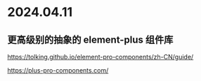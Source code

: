 # 2024.04.11

## 更高级别的抽象的 element-plus 组件库

https://tolking.github.io/element-pro-components/zh-CN/guide/

https://plus-pro-components.com/